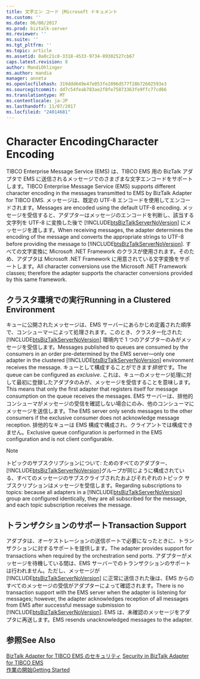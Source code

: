 ```yaml
---
title: 文字エン コード |Microsoft ドキュメント
ms.custom: ''
ms.date: 06/08/2017
ms.prod: biztalk-server
ms.reviewer: ''
ms.suite: ''
ms.tgt_pltfrm: ''
ms.topic: article
ms.assetid: 0a0c21c8-3318-4533-9734-89302527cb67
caps.latest.revision: 8
author: MandiOhlinger
ms.author: mandia
manager: anneta
ms.openlocfilehash: 319ddd649e47e053fe2896d577f28b72602593e3
ms.sourcegitcommit: dd7c54feab783ae2f8fe75873363fe9ffc77cd66
ms.translationtype: MT
ms.contentlocale: ja-JP
ms.lasthandoff: 11/07/2017
ms.locfileid: "24014681"
---
```

# <a name="character-encoding"></a><span data-ttu-id="b7153-102">Character Encoding</span><span class="sxs-lookup"><span data-stu-id="b7153-102">Character Encoding</span></span>
<span data-ttu-id="b7153-103">TIBCO Enterprise Message Service (EMS) は、TIBCO EMS 用の BizTalk アダプタで EMS に送信されるメッセージでのさまざまな文字エンコードをサポートします。</span><span class="sxs-lookup"><span data-stu-id="b7153-103">TIBCO Enterprise Message Service (EMS) supports different character encoding in the messages transmitted to EMS by BizTalk Adapter for TIBCO EMS.</span></span> <span data-ttu-id="b7153-104">メッセージは、既定の UTF-8 エンコードを使用してエンコードされます。</span><span class="sxs-lookup"><span data-stu-id="b7153-104">Messages are encoded using the default UTF-8 encoding.</span></span> <span data-ttu-id="b7153-105">メッセージを受信すると、アダプターはメッセージのエンコードを判断し、該当する文字列を UTF-8 に変換した後で [!INCLUDE[btsBizTalkServerNoVersion](../includes/btsbiztalkservernoversion-md.md)] にメッセージを渡します。</span><span class="sxs-lookup"><span data-stu-id="b7153-105">When receiving messages, the adapter determines the encoding of the message and converts the appropriate strings to UTF-8 before providing the message to [!INCLUDE[btsBizTalkServerNoVersion](../includes/btsbiztalkservernoversion-md.md)].</span></span> <span data-ttu-id="b7153-106">すべての文字変換に Microsoft .NET Framework のクラスが使用されます。そのため、アダプタは Microsoft .NET Framework に用意されている文字変換をサポートします。</span><span class="sxs-lookup"><span data-stu-id="b7153-106">All character conversions use the Microsoft .NET Framework classes; therefore the adapter supports the character conversions provided by this same framework.</span></span>  
  
## <a name="running-in-a-clustered-environment"></a><span data-ttu-id="b7153-107">クラスタ環境での実行</span><span class="sxs-lookup"><span data-stu-id="b7153-107">Running in a Clustered Environment</span></span>  
 <span data-ttu-id="b7153-108">キューに公開されたメッセージは、EMS サーバーにあらかじめ定義された順序で、コンシューマーによって処理されます。このとき、クラスター化された [!INCLUDE[btsBizTalkServerNoVersion](../includes/btsbiztalkservernoversion-md.md)] 環境内で 1 つのアダプターのみがメッセージを受信します。</span><span class="sxs-lookup"><span data-stu-id="b7153-108">Messages published to queues are consumed by the consumers in an order pre-determined by the EMS server—only one adapter in the clustered [!INCLUDE[btsBizTalkServerNoVersion](../includes/btsbiztalkservernoversion-md.md)] environment receives the message.</span></span> <span data-ttu-id="b7153-109">キューとして構成することができます*排他*です。</span><span class="sxs-lookup"><span data-stu-id="b7153-109">The queue can be configured as *exclusive*.</span></span> <span data-ttu-id="b7153-110">これは、キューのメッセージ処理に対して最初に登録したアダプタのみが、メッセージを受信することを意味します。</span><span class="sxs-lookup"><span data-stu-id="b7153-110">This means that only the first adapter that registers itself for message consumption on the queue receives the messages.</span></span> <span data-ttu-id="b7153-111">EMS サーバーは、排他的コンシューマがメッセージの受信を確認しない場合にのみ、他のコンシューマにメッセージを送信します。</span><span class="sxs-lookup"><span data-stu-id="b7153-111">The EMS server only sends messages to the other consumers if the exclusive consumer does not acknowledge message reception.</span></span> <span data-ttu-id="b7153-112">排他的なキューは EMS 構成で構成され、クライアントでは構成できません。</span><span class="sxs-lookup"><span data-stu-id="b7153-112">Exclusive queue configuration is performed in the EMS configuration and is not client configurable.</span></span>  
  
> [!NOTE]
>  <span data-ttu-id="b7153-113">トピックのサブスクリプションについて: ためのすべてのアダプター、[!INCLUDE[btsBizTalkServerNoVersion](../includes/btsbiztalkservernoversion-md.md)]グループが同じように構成されている、すべてのメッセージのサブスクライブされたおよびそれぞれのトピック サブスクリプションはメッセージを受信します。</span><span class="sxs-lookup"><span data-stu-id="b7153-113">Regarding subscriptions to topics: because all adapters in a [!INCLUDE[btsBizTalkServerNoVersion](../includes/btsbiztalkservernoversion-md.md)] group are configured identically, they are all subscribed for the message, and each topic subscription receives the message.</span></span>  
  
## <a name="transaction-support"></a><span data-ttu-id="b7153-114">トランザクションのサポート</span><span class="sxs-lookup"><span data-stu-id="b7153-114">Transaction Support</span></span>  
 <span data-ttu-id="b7153-115">アダプタは、オーケストレーションの送信ポートで必要になったときに、トランザクションに対するサポートを提供します。</span><span class="sxs-lookup"><span data-stu-id="b7153-115">The adapter provides support for transactions when required by the orchestration send ports.</span></span> <span data-ttu-id="b7153-116">アダプターがメッセージを待機している間は、EMS サーバーでのトランザクションのサポートは行われません。ただし、メッセージが [!INCLUDE[btsBizTalkServerNoVersion](../includes/btsbiztalkservernoversion-md.md)] に正常に送信された後は、EMS からのすべてのメッセージの受信がアダプターによって確認されます。</span><span class="sxs-lookup"><span data-stu-id="b7153-116">There is no transaction support with the EMS server when the adapter is listening for messages; however, the adapter acknowledges reception of all messages from EMS after successful message submission to [!INCLUDE[btsBizTalkServerNoVersion](../includes/btsbiztalkservernoversion-md.md)].</span></span> <span data-ttu-id="b7153-117">EMS は、未確認のメッセージをアダプタに再送します。</span><span class="sxs-lookup"><span data-stu-id="b7153-117">EMS resends unacknowledged messages to the adapter.</span></span>  
  
## <a name="see-also"></a><span data-ttu-id="b7153-118">参照</span><span class="sxs-lookup"><span data-stu-id="b7153-118">See Also</span></span>  
 <span data-ttu-id="b7153-119">[BizTalk Adapter for TIBCO EMS のセキュリティ](../core/security-in-biztalk-adapter-for-tibco-ems.md) </span><span class="sxs-lookup"><span data-stu-id="b7153-119">[Security in BizTalk Adapter for TIBCO EMS](../core/security-in-biztalk-adapter-for-tibco-ems.md) </span></span>  
 [<span data-ttu-id="b7153-120">作業の開始</span><span class="sxs-lookup"><span data-stu-id="b7153-120">Getting Started</span></span>](../core/getting-started-with-biztalk-adapter-for-tibco-enterprise-message-service.md)
